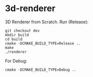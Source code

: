 # 3d-renderer
3D Renderer from Scratch. Run (Release):
```
git checkout dev
mkdir build
cd build
cmake -DCMAKE_BUILD_TYPE=Release ..
make
./renderer
```
For Debug:
```
cmake -DCMAKE_BUILD_TYPE=Debug ..
```
